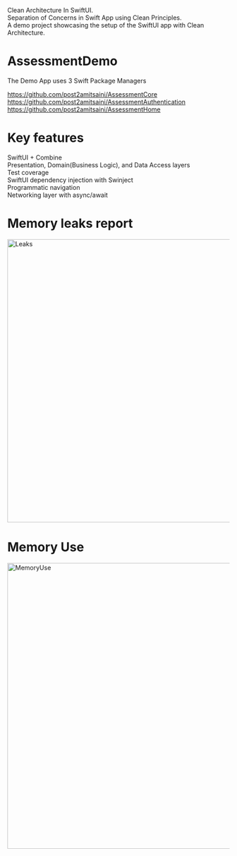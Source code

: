 Clean Architecture In SwiftUI.    
Separation of Concerns in Swift App using Clean Principles.  
A demo project showcasing the setup of the SwiftUI app with Clean Architecture.  

# AssessmentDemo
The Demo App uses 3 Swift Package Managers

https://github.com/post2amitsaini/AssessmentCore  
https://github.com/post2amitsaini/AssessmentAuthentication  
https://github.com/post2amitsaini/AssessmentHome

# Key features
SwiftUI + Combine  
Presentation, Domain(Business Logic), and Data Access layers  
Test coverage   
SwiftUI dependency injection with Swinject  
Programmatic navigation  
Networking layer with async/await  

# Memory leaks report
<img width="642" alt="Leaks" src="https://github.com/post2amitsaini/AssessmentDemo/assets/43773429/36b88c77-dcb1-405a-aef9-8d9595baa78d">

# Memory Use
<img width="648" alt="MemoryUse" src="https://github.com/post2amitsaini/AssessmentDemo/assets/43773429/4b42d098-818f-48c1-99bf-01af3754c851">


